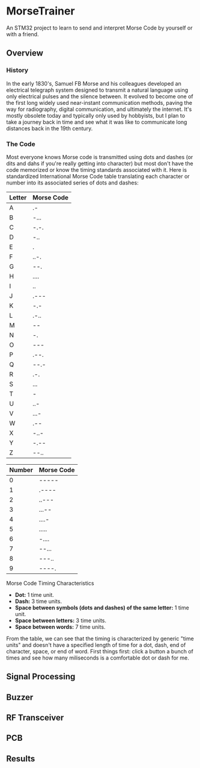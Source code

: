 # MorseTrainer
An STM32 project to learn to send and interpret Morse Code by yourself or with a friend.
## Overview
### History
In the early 1830's, Samuel FB Morse and his colleagues developed an electrical telegraph system designed to transmit a natural language using only electrical pulses and the silence between.  It evolved to become one of the first long widely used near-instant communication methods, paving the way for radiography, digital communication, and ultimately the internet.
It's mostly obsolete today and typically only used by hobbyists, but I plan to take a journey back in time and see what it was like to communicate long distances back in the 19th century.

### The Code
Most everyone knows Morse code is transmitted using dots and dashes (or dits and dahs if you're really getting into character) but most don't have the code memorized or know the timing standards associated with it. Here is standardized International Morse Code table translating each character or number into its associated series of dots and dashes:

| Letter | Morse Code |
|--------|------------|
| A      | .-         |
| B      | -...       |
| C      | -.-.       |
| D      | -..        |
| E      | .          |
| F      | ..-.       |
| G      | --.        |
| H      | ....       |
| I      | ..         |
| J      | .---       |
| K      | -.-        |
| L      | .-..       |
| M      | --         |
| N      | -.         |
| O      | ---        |
| P      | .--.       |
| Q      | --.-       |
| R      | .-.        |
| S      | ...        |
| T      | -          |
| U      | ..-        |
| V      | ...-       |
| W      | .--        |
| X      | -..-       |
| Y      | -.--       |
| Z      | --..       |

| Number | Morse Code |
|--------|------------|
| 0      | -----      |
| 1      | .----      |
| 2      | ..---      |
| 3      | ...--      |
| 4      | ....-      |
| 5      | .....      |
| 6      | -....      |
| 7      | --...      |
| 8      | ---..      |
| 9      | ----.      |

Morse Code Timing Characteristics

- **Dot:** 1 time unit.
- **Dash:** 3 time units.
- **Space between symbols (dots and dashes) of the same letter:** 1 time unit.
- **Space between letters:** 3 time units.
- **Space between words:** 7 time units.


From the table, we can see that the timing is characterized by generic "time units" and doesn't have a specified length of time for a dot, dash, end of character, space, or end of word. First things first: click a button a bunch of times and see how many miliseconds is a comfortable dot or dash for me.

## Signal Processing

## Buzzer

## RF Transceiver

## PCB

## Results

